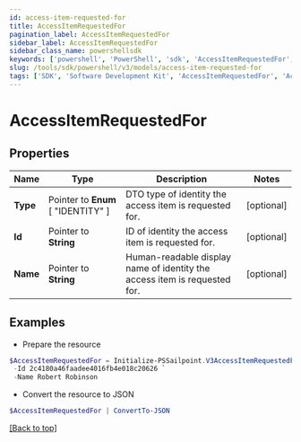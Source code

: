 ```yaml
---
id: access-item-requested-for
title: AccessItemRequestedFor
pagination_label: AccessItemRequestedFor
sidebar_label: AccessItemRequestedFor
sidebar_class_name: powershellsdk
keywords: ['powershell', 'PowerShell', 'sdk', 'AccessItemRequestedFor', 'AccessItemRequestedFor'] 
slug: /tools/sdk/powershell/v3/models/access-item-requested-for
tags: ['SDK', 'Software Development Kit', 'AccessItemRequestedFor', 'AccessItemRequestedFor']
---
```



# AccessItemRequestedFor

## Properties

Name | Type | Description | Notes
------------ | ------------- | ------------- | -------------
**Type** |  Pointer to  **Enum** [  "IDENTITY" ] | DTO type of identity the access item is requested for. | [optional] 
**Id** |  Pointer to **String** | ID of identity the access item is requested for. | [optional] 
**Name** |  Pointer to **String** | Human-readable display name of identity the access item is requested for. | [optional] 

## Examples

- Prepare the resource
```powershell
$AccessItemRequestedFor = Initialize-PSSailpoint.V3AccessItemRequestedFor  -Type IDENTITY `
 -Id 2c4180a46faadee4016fb4e018c20626 `
 -Name Robert Robinson
```

- Convert the resource to JSON
```powershell
$AccessItemRequestedFor | ConvertTo-JSON
```


[[Back to top]](#) 

